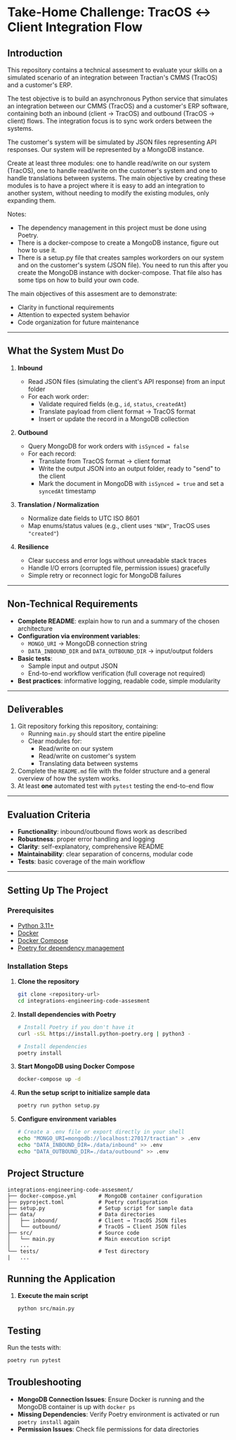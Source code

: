 # Take-Home Challenge: TracOS ↔ Client Integration Flow

## Introduction

This repository contains a technical assesment to evaluate your skills on a simulated scenario of an integration between Tractian's CMMS (TracOS) and a customer's ERP.

The test objective is to build an asynchronous Python service that simulates an integration between our CMMS (TracOS) and a customer's ERP software, containing both an inbound (client → TracOS) and outbound (TracOS → client) flows. The integration focus is to sync work orders between the systems.

The customer's system will be simulated by JSON files representing API responses. Our system will be represented by a MongoDB instance.

Create at least three modules: one to handle read/write on our system (TracOS), one to handle read/write on the customer's system and one to handle translations between systems. The main objective by creating these modules is to have a project where it is easy to add an integration to another system, without needing to modify the existing modules, only expanding them.

Notes:
- The dependency management in this project must be done using Poetry.
- There is a docker-compose to create a MongoDB instance, figure out how to use it.
- There is a setup.py file that creates samples workorders on our system and on the customer's system (JSON file). You need to run this after you create the MongoDB instance with docker-compose. That file also has some tips on how to build your own code.

The main objectives of this assesment are to demonstrate:

- Clarity in functional requirements
- Attention to expected system behavior
- Code organization for future maintenance

---

## What the System Must Do

1. **Inbound**
   - Read JSON files (simulating the client's API response) from an input folder
   - For each work order:
     - Validate required fields (e.g., `id`, `status`, `createdAt`)
     - Translate payload from client format → TracOS format
     - Insert or update the record in a MongoDB collection

2. **Outbound**
   - Query MongoDB for work orders with `isSynced = false`
   - For each record:
     - Translate from TracOS format → client format
     - Write the output JSON into an output folder, ready to "send" to the client
     - Mark the document in MongoDB with `isSynced = true` and set a `syncedAt` timestamp

3. **Translation / Normalization**
   - Normalize date fields to UTC ISO 8601
   - Map enums/status values (e.g., client uses `"NEW"`, TracOS uses `"created"`)

4. **Resilience**
   - Clear success and error logs without unreadable stack traces
   - Handle I/O errors (corrupted file, permission issues) gracefully
   - Simple retry or reconnect logic for MongoDB failures

---

## Non-Technical Requirements

- **Complete README**: explain how to run and a summary of the chosen architecture
- **Configuration via environment variables**:
  - `MONGO_URI` → MongoDB connection string
  - `DATA_INBOUND_DIR` and `DATA_OUTBOUND_DIR` → input/output folders
- **Basic tests**:
  - Sample input and output JSON
  - End-to-end workflow verification (full coverage not required)
- **Best practices**: informative logging, readable code, simple modularity

---

## Deliverables

1. Git repository forking this repository, containing:
   - Running `main.py` should start the entire pipeline
   - Clear modules for:
     - Read/write on our system
     - Read/write on customer's system
     - Translating data between systems
2. Complete the `README.md` file with the folder structure and a general overview of how the system works.
3. At least **one** automated test with `pytest` testing the end-to-end flow

---
## Evaluation Criteria

- **Functionality**: inbound/outbound flows work as described
- **Robustness**: proper error handling and logging
- **Clarity**: self-explanatory, comprehensive README
- **Maintainability**: clear separation of concerns, modular code
- **Tests**: basic coverage of the main workflow

---

## Setting Up The Project

### Prerequisites

- [Python 3.11+](https://www.python.org/downloads/)
- [Docker](https://docs.docker.com/engine/install/)
- [Docker Compose](https://docs.docker.com/compose/install/)
- [Poetry for dependency management](https://python-poetry.org/docs/#installation)

### Installation Steps

1. **Clone the repository**
   ```bash
   git clone <repository-url>
   cd integrations-engineering-code-assesment
   ```

2. **Install dependencies with Poetry**
   ```bash
   # Install Poetry if you don't have it
   curl -sSL https://install.python-poetry.org | python3 -

   # Install dependencies
   poetry install
   ```

3. **Start MongoDB using Docker Compose**
   ```bash
   docker-compose up -d
   ```

4. **Run the setup script to initialize sample data**
   ```bash
   poetry run python setup.py
   ```

5. **Configure environment variables**
   ```bash
   # Create a .env file or export directly in your shell
   echo "MONGO_URI=mongodb://localhost:27017/tractian" > .env
   echo "DATA_INBOUND_DIR=./data/inbound" >> .env
   echo "DATA_OUTBOUND_DIR=./data/outbound" >> .env
   ```

## Project Structure

```
integrations-engineering-code-assesment/
├── docker-compose.yml       # MongoDB container configuration
├── pyproject.toml           # Poetry configuration
├── setup.py                 # Setup script for sample data
├── data/                    # Data directories
│   ├── inbound/             # Client → TracOS JSON files
│   └── outbound/            # TracOS → Client JSON files
├── src/                     # Source code
│   └── main.py              # Main execution script
│   ...
└── tests/                   # Test directory
|   ...
```

## Running the Application

1. **Execute the main script**
   ```bash
   python src/main.py
   ```

## Testing

Run the tests with:
```bash
poetry run pytest
```

## Troubleshooting

- **MongoDB Connection Issues**: Ensure Docker is running and the MongoDB container is up with `docker ps`
- **Missing Dependencies**: Verify Poetry environment is activated or run `poetry install` again
- **Permission Issues**: Check file permissions for data directories
